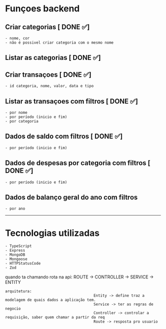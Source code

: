 # Funçoes backend

## Criar categorias [ DONE ✅]

    - nome, cor
    - não é possivel criar categoria com o mesmo nome

## Listar as categorias [ DONE ✅]

## Criar transaçoes [ DONE ✅]

    - id categoria, nome, valor, data e tipo

## Listar as transaçoes com filtros [ DONE ✅]

    - por nome
    - por período (inicio e fim)
    - por categoria

## Dados de saldo com filtros [ DONE ✅]

    - por período (inicio e fim)

## Dados de despesas por categoria com filtros [ DONE ✅]

    - por período (inicio e fim)

## Dados de balanço geral do ano com filtros

    - por ano

---

# Tecnologias utilizadas

    - TypeScript
    - Express
    - MongoDB
    - Mongoose
    - HTTPStatusCode
    - Zod

quando ta chamando rota na api: ROUTE -> CONTROLLER -> SERVICE -> ENTITY

    arquitetura:
    										Entity -> define traz a modelagem de quais dados a aplicação tem.
    										Service -> ter as regras de negocio
    										Controller -> controlar a requisição, saber quem chamar a partir da req
    										Route -> resposta pro usuario
